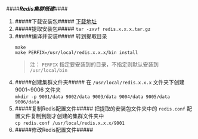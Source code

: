 ####***Redis集群搭建***####


1. #####下载安装包#####
     [下载地址](https://redis.io/download)
2. #####提取安装包#####
     `tar -zxvf redis.x.x.x.tar.gz`
3. #####编译并安装#####
     转到提取目录
     ```
     make
     make PERFIX=/usr/local/redis.x.x.x/bin install
     ```
     > 注： `PERFIX` 指定要安装到的目录，不指定则默认安装到 `/usr/local/bin`
4. #####创建集群文件夹#####
     在 `/usr/local/redis.x.x.x` 文件夹下创建 9001~9006 文件夹<br/>
     `mkdir -p 9001/data 9002/data 9003/data 9004/data 9005/data 9006/data`
5. #####复制Redis配置文件#####
     把提取的安装包文件夹中的 `redis.conf` 配置文件复制到刚才创建的集群文件夹中<br/>
     `cp redis.conf /usr/local/redis.x.x.x/9001`
6. #####修改Redis配置文件#####
     
     

     
    

